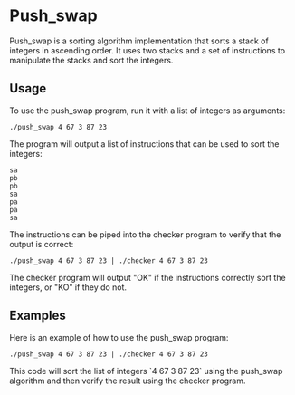 <!DOCTYPE html>
<html lang="en">
<head>
	<meta charset="UTF-8">
	<meta name="viewport" content="width=device-width, initial-scale=1.0">
</head>
<body>
	<h1>Push_swap</h1>
  <p>Push_swap is a sorting algorithm implementation that sorts a stack of integers in ascending order. It uses two stacks and a set of instructions to manipulate the stacks and sort the integers.</p>

<h2>Usage</h2>

<p>To use the push_swap program, run it with a list of integers as arguments:</p>

<pre><code>./push_swap 4 67 3 87 23
</code></pre>

<p>The program will output a list of instructions that can be used to sort the integers:</p>

<pre><code>sa
pb
pb
sa
pa
pa
sa
</code></pre>

<p>The instructions can be piped into the checker program to verify that the output is correct:</p>

<pre><code>./push_swap 4 67 3 87 23 | ./checker 4 67 3 87 23
</code></pre>

<p>The checker program will output "OK" if the instructions correctly sort the integers, or "KO" if they do not.</p>

<h2>Examples</h2>

<p>Here is an example of how to use the push_swap program:</p>

<pre><code>./push_swap 4 67 3 87 23 | ./checker 4 67 3 87 23
</code></pre>

<p>This code will sort the list of integers `4 67 3 87 23` using the push_swap algorithm and then verify the result using the checker program.</p>
</body>
</html>

